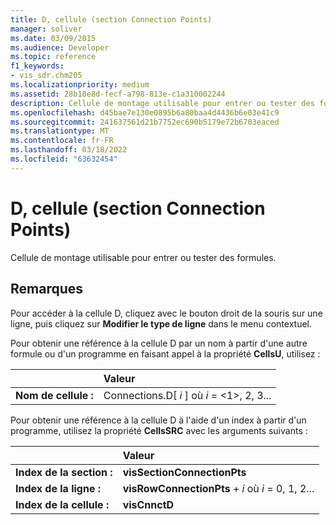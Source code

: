 ```yaml
---
title: D, cellule (section Connection Points)
manager: soliver
ms.date: 03/09/2015
ms.audience: Developer
ms.topic: reference
f1_keywords:
- vis_sdr.chm205
ms.localizationpriority: medium
ms.assetid: 28b18e8d-fecf-a798-813e-c1a310002244
description: Cellule de montage utilisable pour entrer ou tester des formules.
ms.openlocfilehash: d45bae7e130e0895b6a80baa4d4436b6e03e41c9
ms.sourcegitcommit: 241637561d21b7752ec690b5179e72b6703eaced
ms.translationtype: MT
ms.contentlocale: fr-FR
ms.lasthandoff: 03/18/2022
ms.locfileid: "63632454"
---
```

# <a name="d-cell-connection-points-section"></a>D, cellule (section Connection Points)

Cellule de montage utilisable pour entrer ou tester des formules.
  
## <a name="remarks"></a>Remarques

Pour accéder à la cellule D, cliquez avec le bouton droit de la souris sur une ligne, puis cliquez sur **Modifier le type de ligne** dans le menu contextuel. 
  
Pour obtenir une référence à la cellule D par un nom à partir d'une autre formule ou d'un programme en faisant appel à la propriété **CellsU**, utilisez : 
  
||Valeur |
|:-----|:-----|
| **Nom de cellule :**  <br/> | Connections.D[  *i*  ] où  *i*  = <1>, 2, 3... |
   
Pour obtenir une référence à la cellule D à l'aide d'un index à partir d'un programme, utilisez la propriété **CellsSRC** avec les arguments suivants : 
  
||Valeur |
|:-----|:-----|
| **Index de la section :**  <br/> |**visSectionConnectionPts** <br/> |
| **Index de la ligne :**  <br/> |**visRowConnectionPts** +   *i* où *i* = 0, 1, 2... |
| **Index de la cellule :**  <br/> |**visCnnctD** <br/> |
   

